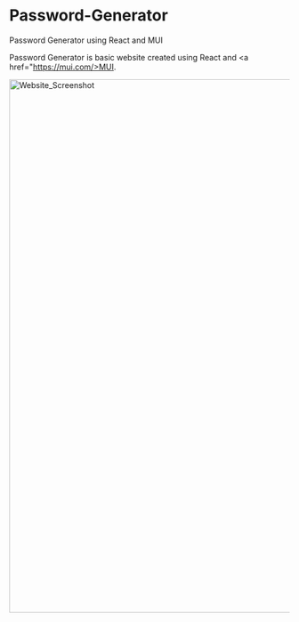 # Password-Generator
 Password Generator using React and MUI
 
 Password Generator is basic website created using React and <a href="https://mui.com/>MUI</a>.
 
 
 <img width="959" alt="Website_Screenshot" src="https://user-images.githubusercontent.com/72305669/173764126-36aaa9f5-0771-4e3f-b02d-6c62618ba8fa.png">
